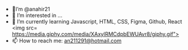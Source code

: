 - 👋I’m @anahir21
- 👀 I’m interested in ...
- 🌱 I’m currently learning Javascript, HTML, CSS, Figma, Github, React <img src= https://media.giphy.com/media/XAxylRMCdpbEWUAvr8/giphy.gif">
- 📫 How to reach me: an211291@hotmail.com

<!---
anahir21/anahir21 is a ✨ special ✨ repository because its `README.md` (this file) appears on your GitHub profile.
You can click the Preview link to take a look at your changes.
--->

